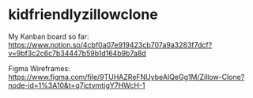 # kidfriendlyzillowclone

My Kanban board so far:
https://www.notion.so/4cbf0a07e919423cb707a9a3283f7dcf?v=9bf3c2c6c7b34447b59b1d164b9b7a8d

Figma Wireframes:
https://www.figma.com/file/9TUHAZReFNUybeAIQeGg1M/Zillow-Clone?node-id=1%3A10&t=q7jctvmtjgY7HWcH-1
